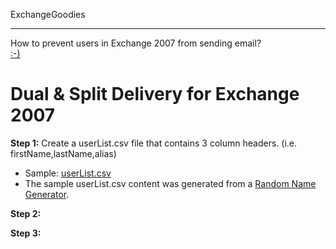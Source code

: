 ExchangeGoodies
_______________

How to prevent users in Exchange 2007 from sending email?<br>
<a href=https://github.com/billreed72/ExchangeGoodies/blob/master/Prevent%20Sending%20for%20SOME%20users%20in%20Exchange%202007.md target="_blank"> :-) </a>

Dual & Split Delivery for Exchange 2007
=

<b>Step 1:</b>
Create a userList.csv file that contains 3 column headers. (i.e. firstName,lastName,alias)
- Sample: <a href=https://github.com/billreed72/Exchange2007Goodies/blob/master/userList.csv-SAMPLE target="_blank">userList.csv</a>
- The sample userList.csv content was generated from a <a href=http://random-name-generator.info target="_blank">Random Name Generator</a>.

<b>Step 2:</b>

<b>Step 3:</b>
